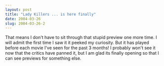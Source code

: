```yaml
---
layout: post
title: "Lady Killers ... is here finally"
date: 2004-03-26
slug: 2004-03-26-2
---
```


That means I don&apos;t have to sit through that stupid preview one more time.  I will admit the first time I saw it it peeked my curiosity. But it has played before each movie I&apos;ve seen for the past 3 months!  I probably won&apos;t see it now that the critics have panned it, but I am glad its finally opening so that I can see previews for something else.
